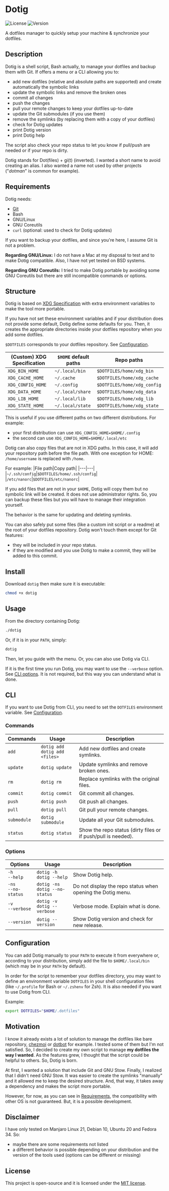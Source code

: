 # Dotig

![License](https://img.shields.io/github/license/ArmandPhilippot/dotig?color=blue&colorA=4c4f56&label=License&style=flat-square) ![Version](https://img.shields.io/github/package-json/v/ArmandPhilippot/dotig?color=blue&colorA=4c4f56&label=Version&style=flat-square)

A dotfiles manager to quickly setup your machine & synchronize your dotfiles.

## Description

Dotig is a shell script, Bash actually, to manage your dotfiles and backup them with Git. If offers a menu or a CLI allowing you to:
* add new dotfiles (relative and absolute paths are supported) and create automatically the symbolic links
* update the symbolic links and remove the broken ones
* commit all changes
* push the changes
* pull your remote changes to keep your dotfiles up-to-date
* update the Git submodules (if you use them)
* remove the symlinks (by replacing them with a copy of your dotfiles)
* check for Dotig updates
* print Dotig version
* print Dotig help

The script also check your repo status to let you know if pull/push are needed or if your repo is dirty.

Dotig stands for Dot(files) + gi(t) (inverted). I wanted a short name to avoid creating an alias. I also wanted a name not used by other projects ("*dotman*" is common for example).

## Requirements

Dotig needs:
* [Git](https://git-scm.com/)
* Bash
* GNU/Linux
* GNU Coreutils
* `curl` (optional: used to check for Dotig updates)

If you want to backup your dotfiles, and since you're here, I assume Git is not a problem.

**Regarding GNU/Linux:** I do not have a Mac at my disposal to test and to make Dotig compatible. Also, I have not yet tested on BSD systems.

**Regarding GNU Coreutils:** I tried to make Dotig portable by avoiding some GNU Coreutils but there are still incompatible commands or options.

## Structure

Dotig is based on [XDG Specification](https://specifications.freedesktop.org/basedir-spec/basedir-spec-latest.html) with extra environment variables to make the tool more portable.

If you have not set these environment variables and if your distribution does not provide some default, Dotig define some defaults for you. Then, it creates the appropriate directories inside your dotfiles repository when you add some dotfiles.

`$DOTFILES` corresponds to your dotfiles repository. See [Configuration](#configuration).

|(Custom) XDG Specification|`$HOME` default paths|Repo paths|
|---|---|---|
|`XDG_BIN_HOME`|`~/.local/bin`|`$DOTFILES/home/xdg_bin`|
|`XDG_CACHE_HOME`|`~/.cache`|`$DOTFILES/home/xdg_cache`|
|`XDG_CONFIG_HOME`|`~/.config`|`$DOTFILES/home/xdg_config`|
|`XDG_DATA_HOME`|`~/.local/share`|`$DOTFILES/home/xdg_data`|
|`XDG_LIB_HOME`|`~/.local/lib`|`$DOTFILES/home/xdg_lib`|
|`XDG_STATE_HOME`|`~/.local/state`|`$DOTFILES/home/xdg_state`|

This is useful if you use different paths on two different distributions. For example:
* your first distribution can use `XDG_CONFIG_HOME=$HOME/.config`
* the second can use `XDG_CONFIG_HOME=$HOME/.local/etc`

Dotig can also copy files that are not in XDG paths. In this case, it will add your repository path before the file path. With one exception for HOME: `/home/username` is replaced with `/home`.

For example:
|File path|Copy path|
|---|---|
|`~/.ssh/config`|`$DOTFILES/home/.ssh/config`|
|`/etc/nanorc`|`$DOTFILES/etc/nanorc`|

If you add files that are not in your `$HOME`, Dotig will copy them but no symbolic link will be created. It does not use administrator rights. So, you can backup these files but you will have to manage their integration yourself.

The behavior is the same for updating and deleting symlinks.

You can also safely put some files (like a custom init script or a readme) at the root of your dotfiles repository. Dotig won't touch them except for Git features:
* they will be included in your repo status.
* if they are modified and you use Dotig to make a commit, they will be added to this commit.
## Install

Download `dotig` then make sure it is executable:

```bash
chmod +x dotig
```

## Usage

From the directory containing Dotig:
```bash
./dotig
```

Or, if it is in your `PATH`, simply:
```bash
dotig
```

Then, let you guide with the menu. Or, you can also use Dotig via CLI.

If it is the first time you run Dotig, you may want to use the `--verbose` option. See [CLI options](#options). It is not required, but this way you can understand what is done.

## CLI

If you want to use Dotig from CLI, you need to set the `DOTFILES` environment variable. See [Configuration](#configuration).
### Commands

|Commands|Usage|Description|
|---|---|---|
|`add`|`dotig add`<br />`dotig add <files>`|Add new dotfiles and create symlinks.|
|`update`|`dotig update`|Update symlinks and remove broken ones.|
|`rm`|`dotig rm`|Replace symlinks with the original files.|
|`commit`|`dotig commit`|Git commit all changes.|
|`push`|`dotig push`|Git push all changes.|
|`pull`|`dotig pull`|Git pull your remote changes.|
|`submodule`|`dotig submodule`|Update all your Git submodules.|
|`status`|`dotig status`|Show the repo status (dirty files or if push/pull is needed).|

### Options

|Options|Usage|Description|
|---|---|---|
|`-h`<br />`--help`|`dotig -h`<br />`dotig --help`|Show Dotig help.|
|`-ns`<br />`--no-status`|`dotig -ns`<br />`dotig --no-status`|Do not display the repo status when opening the Dotig menu.|
|`-v`<br />`--verbose`|`dotig -v`<br />`dotig --verbose`|Verbose mode. Explain what is done.|
|`--version`|`dotig --version`|Show Dotig version and check for new release.|

## Configuration

You can add Dotig manually to your `PATH` to execute it from everywhere or, according to your distribution, simply add the file to `$HOME/.local/bin` (which may be in your `PATH` by default).

In order for the script to remember your dotfiles directory, you may want to define an environment variable `DOTFILES` in your shell configuration files (like `~/.profile` for Bash or `~/.zshenv` for Zsh). It is also needed if you want to use Dotig from CLI.

Example:

```bash
export DOTFILES="$HOME/.dotfiles"
```

## Motivation

I know it already exists a lot of solution to manage the dotfiles like bare repository, [chezmoi](https://github.com/twpayne/chezmoi) or [dotbot](https://github.com/anishathalye/dotbot) for example. I tested some of them but I'm not satisfied. So, I decided to create my own script to manage **my dotfiles the way I wanted**. As the features grew, I thought that the script could be helpful to others. So, Dotig is born.

At first, I wanted a solution that include Git and GNU Stow. Finally, I realized that I didn't need GNU Stow. It was easier to create the symlinks "manually" and it allowed me to keep the desired structure. And, that way, it takes away a dependency and makes the script more portable.

However, for now, as you can see in [Requirements](#requirements), the compatibility with other OS is not guaranteed. But, it is a possible development.

## Disclaimer

I have only tested on Manjaro Linux 21, Debian 10, Ubuntu 20 and Fedora 34. So:
* maybe there are some requirements not listed
* a different behavior is possible depending on your distribution and the version of the tools used (options can be different or missing)

## License

This project is open-source and it is licensed under the [MIT license](./LICENSE).
